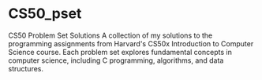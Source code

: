 # CS50_pset
CS50 Problem Set Solutions A collection of my solutions to the programming assignments from Harvard's CS50x Introduction to Computer Science course. Each problem set explores fundamental concepts in computer science, including C programming, algorithms, and data structures.
